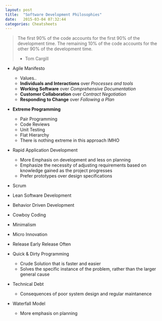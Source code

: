```yaml
---
layout: post
title:  "Software Development Philosophies"
date:   2015-03-04 07:32:44
categories: Cheatsheets
---
```

> The first 90% of the code accounts for the first 90% of the development time. The remaining 10% of the code accounts for the other 90% of the development time.
> - Tom Cargill

* Agile Manifesto
  * Values..
  * __Individuals and Interactions__ over *Processes and tools*
  * __Working Software__ over *Comprehensive Documentation*
  * __Customer Collaboration__ over *Contract Negotiation*
  * __Responding to Change__ over *Following a Plan*

* __Extreme Programming__
  * Pair Programming
  * Code Reviews
  * Unit Testing
  * Flat Hierarchy
  * There is nothing extreme in this approach IMHO

* Rapid Application Development
  * More Emphasis on development and less on planning
  * Emphasize the necessity of adjusting requirements based on knowledge gained as the project progresses
  * Prefer prototypes over design specifications

* Scrum 

* Lean Software Development

* Behavior Driven Development

* Cowboy Coding

* Minimalism
  
* Micro Innovation

* Release Early Release Often
  
* Quick & Dirty Programming
  * Crude Solution that is faster and easier
  * Solves the specific instance of the problem, rather than the larger general cause

* Technical Debt
  * Consequences of poor system design and regular maintanence

* Waterfall Model
  * More emphasis on planning
